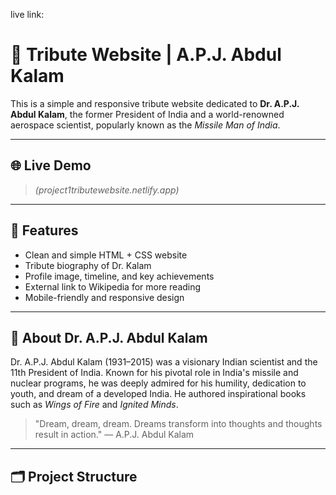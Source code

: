 live link:
# 🌟 Tribute Website | A.P.J. Abdul Kalam

This is a simple and responsive tribute website dedicated to **Dr. A.P.J. Abdul Kalam**, the former President of India and a world-renowned aerospace scientist, popularly known as the *Missile Man of India*.

---

## 🌐 Live Demo

> *(project1tributewebsite.netlify.app)*

---

## 📌 Features

- Clean and simple HTML + CSS website
- Tribute biography of Dr. Kalam
- Profile image, timeline, and key achievements
- External link to Wikipedia for more reading
- Mobile-friendly and responsive design

---

## 📖 About Dr. A.P.J. Abdul Kalam

Dr. A.P.J. Abdul Kalam (1931–2015) was a visionary Indian scientist and the 11th President of India. Known for his pivotal role in India's missile and nuclear programs, he was deeply admired for his humility, dedication to youth, and dream of a developed India. He authored inspirational books such as *Wings of Fire* and *Ignited Minds*.

> "Dream, dream, dream. Dreams transform into thoughts and thoughts result in action." — A.P.J. Abdul Kalam

---

## 🗂️ Project Structure

